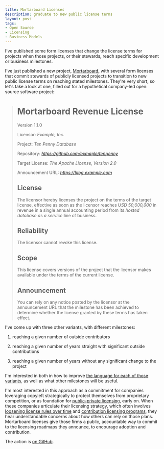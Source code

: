 ```yaml
---
title: Mortarboard Licenses
description: graduate to new public license terms
layout: post
tags:
- Open Source
- Licensing
- Business Models
---
```


<aside class="brief" markdown="1">
I've published some form licenses that change the license terms for projects when those projects, or their stewards, reach specific development or business milestones.
</aside>

I've just published a new project, [Mortarboard](https://github.com/berneout/mortarboard), with several form licenses that commit stewards of publicly licensed projects to transition to new public license terms on reaching stated milestones.  They're very short, so let's take a look at one, filled out for a hypothetical company-led open source software project:

> # Mortarboard Revenue License
>
> Version 1.1.0
>
> Licensor: _Example, Inc._
>
> Project: _Ten Penny Database_
>
> Repository: _https://github.com/exmaple/tenpenny_
>
> Target License: _The Apache License, Version 2.0_
>
> Announcement URL: _https://blog.example.com_
>
> ## License
>
> The licensor hereby licenses the project on the terms of the target license, effective as soon as the licensor reaches _USD 50,000,000_ in revenue in a single annual accounting period from its _hosted database as a service_ line of business.
>
> ## Reliability
>
> The licensor cannot revoke this license.
>
> ## Scope
>
> This license covers versions of the project that the licensor makes available under the terms of the current license.
>
> ## Announcement
>
> You can rely on any notice posted by the licensor at the announcement URL that the milestone has been achieved to determine whether the license granted by these terms has taken effect.

I've come up with three other variants, with different milestones:

1. reaching a given number of outside contributors

2. reaching a given number of years straight with significant outside contributions

3. reaching a given number of years without any significant change to the project

I'm interested in both in how to improve [the language for each of those variants](https://github.com/berneout/mortarboard/releases/latest), as well as what other milestones will be useful.

I'm most interested in this approach as a commitment for companies leveraging copyleft strategically to protect themselves from proprietary competition, or as foundation for [public-private licensing](https://indieopensource.com/public-private/indies), early on.  When these companies articulate their licensing strategy, which often involves [loosening license rules over time](https://writing.kemitchell.com/2019/04/06/Stairway-to-Heaven) and [contribution licensing programs](https://writing.kemitchell.com/2018/01/06/CLAs-Are-Not-a-Sham), they hear understandable concerns about how others can rely on those plans.  Mortarboard licenses give those firms a public, accountable way to commit to the licensing roadmaps they announce, to encourage adoption and contribution.

The action is [on GitHub](https://github.com/berneout/mortarboard).
